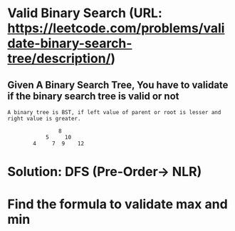 # Valid Binary Search (URL: https://leetcode.com/problems/validate-binary-search-tree/description/)

## Given A Binary Search Tree, You have to validate if the binary search tree is valid or not

`A binary tree is BST, if left value of parent or root is lesser and right value is greater.`

                    8
                5     10
            4     7  9    12

# Solution: DFS (Pre-Order-> NLR)
# Find the formula to validate max and min            